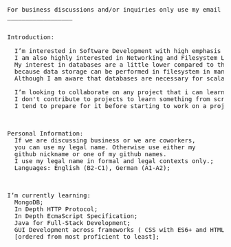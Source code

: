 <pre>
For business discussions and/or inquiries only use my email address.
__________________


Introduction:
  
  I’m interested in Software Development with high emphasis on GUI Development and User Interface Engineering.
  I am also highly interested in Networking and Filesystem Level programming. 
  My interest in databases are a little lower compared to those above,
  because data storage can be performed in filesystem in many situations. 
  Although I am aware that databases are necessary for scalable data storage so i don't refuse to learn them.
  
  I’m looking to collaborate on any project that i can learn to do things better while also adding value. 
  I don't contribute to projects to learn something from scratch unless it's a very narrow scope.
  I tend to prepare for it before starting to work on a project.
  

  
Personal Information: 
  If we are discussing business or we are coworkers, 
  you can use my legal name. Otherwise use either my 
  github nickname or one of my github names. 
  I use my legal name in formal and legal contexts only.;
  Languages: English (B2-C1), German (A1-A2); 
  

  
I’m currently learning: 
  MongoDB;
  In Depth HTTP Protocol;
  In Depth EcmaScript Specification;
  Java for Full-Stack Development;
  GUI Development across frameworks ( CSS with ES6+ and HTML, Electron, JavaFX, Cordova, Android API ),
  [ordered from most proficient to least];


  
</pre>
<!---
ConstructiveKeyboard/ConstructiveKeyboard is a ✨ special ✨ repository because its `README.md` (this file) appears on your GitHub profile.
You can click the Preview link to take a look at your changes.
--->
